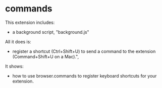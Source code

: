 # commands

This extension includes:

* a background script, "background.js"

All it does is:

* register a shortcut (Ctrl+Shift+U) to send a command to the extension (Command+Shift+U on a Mac).",

It shows:

* how to use browser.commands to register keyboard shortcuts for your extension.
